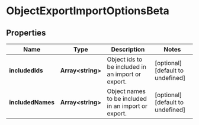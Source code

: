 # ObjectExportImportOptionsBeta

## Properties

Name | Type | Description | Notes
------------ | ------------- | ------------- | -------------
**includedIds** | **Array&lt;string&gt;** | Object ids to be included in an import or export. | [optional] [default to undefined]
**includedNames** | **Array&lt;string&gt;** | Object names to be included in an import or export. | [optional] [default to undefined]

